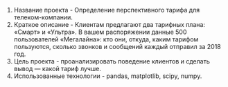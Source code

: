 1. Название проекта - Определение перспективного тарифа для телеком-компании.
2. Краткое описание - Клиентам предлагают два тарифных плана: «Смарт» и «Ультра». В вашем распоряжении данные 500 пользователей «Мегалайна»: кто они, откуда, каким тарифом пользуются, сколько звонков и сообщений каждый отправил за 2018 год. 
3. Цель проекта -  проанализировать поведение клиентов и сделать вывод — какой тариф лучше.
4. Использованные технологии - pandas, matplotlib, scipy, numpy.